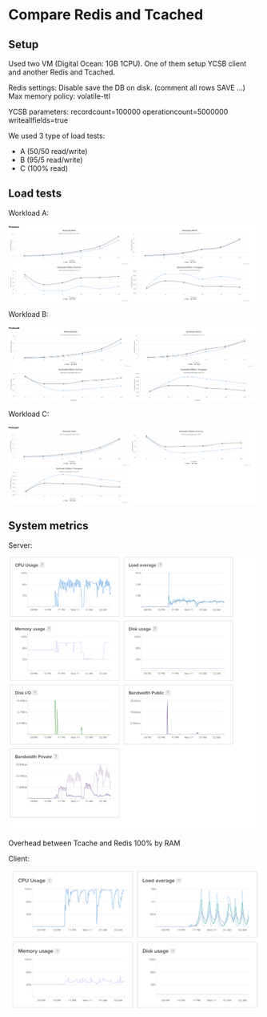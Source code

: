 # Compare Redis and Tcached

## Setup

Used two VM (Digital Ocean: 1GB 1CPU). One of them setup YCSB client and another Redis and Tcached.

Redis settings:
Disable save the DB on disk. (comment all rows SAVE ...)
Max memory policy: volatile-ttl

YCSB parameters:
recordcount=100000
operationcount=5000000
writeallfields=true

We used 3 type of load tests:

- A (50/50 read/write)
- B (95/5 read/write)
- C (100% read)

## Load tests

Workload A:

![workload A](https://github.com/tochka/tcache/blob/master/loadtest/Screenshot%202020-03-11%20at%2011.35.35.png)

Workload B:

![workload B](https://github.com/tochka/tcache/blob/master/loadtest/Screenshot%202020-03-11%20at%2011.35.53.png)

Workload C:

![workload C](https://github.com/tochka/tcache/blob/master/loadtest/Screenshot%202020-03-11%20at%2011.36.04.png)

## System metrics

Server:

![system metrics of server](https://github.com/tochka/tcache/blob/master/loadtest/Screenshot%202020-03-11%20at%2002.34.12.png)

Overhead between Tcache and Redis 100% by RAM

Client:

![system metrics of client](https://github.com/tochka/tcache/blob/master/loadtest/Screenshot%202020-03-11%20at%2002.33.48.png)